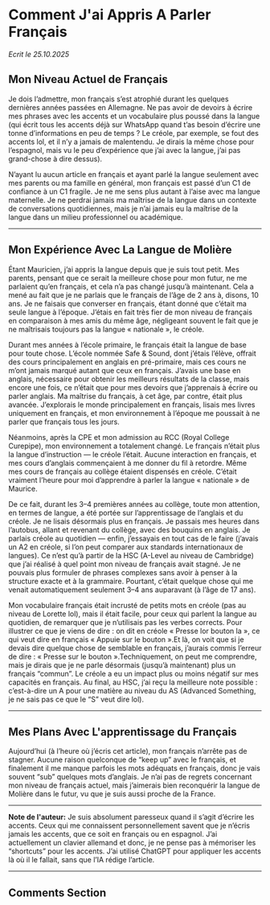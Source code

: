 # Comment J'ai Appris A Parler Français

*Ecrit le 25.10.2025*

## Mon Niveau Actuel de Français

Je dois l’admettre, mon français s’est atrophié durant les quelques dernières années passées en Allemagne.
Ne pas avoir de devoirs à écrire mes phrases avec les accents et un vocabulaire plus poussé dans la langue (qui écrit tous les accents déjà sur WhatsApp quand t’as besoin d’écrire une tonne d’informations en peu de temps ? Le créole, par exemple, se fout des accents lol, et il n’y a jamais de malentendu. Je dirais la même chose pour l’espagnol, mais vu le peu d’expérience que j’ai avec la langue, j’ai pas grand-chose à dire dessus).

N’ayant lu aucun article en français et ayant parlé la langue seulement avec mes parents ou ma famille en général, mon français est passé d’un C1 de confiance à un C1 fragile. Je ne me sens plus autant à l’aise avec ma langue maternelle. Je ne perdrai jamais ma maîtrise de la langue dans un contexte de conversations quotidiennes, mais je n’ai jamais eu la maîtrise de la langue dans un milieu professionnel ou académique.

---

## Mon Expérience Avec La Langue de Molière

Étant Mauricien, j’ai appris la langue depuis que je suis tout petit.
Mes parents, pensant que ce serait la meilleure chose pour mon futur, ne me parlaient qu’en français, et cela n’a pas changé jusqu’à maintenant. Cela a mené au fait que je ne parlais que le français de l’âge de 2 ans à, disons, 10 ans.
Je ne faisais que converser en français, étant donné que c’était ma seule langue à l’époque. J’étais en fait très fier de mon niveau de français en comparaison à mes amis du même âge, négligeant souvent le fait que je ne maîtrisais toujours pas la langue « nationale », le créole.

Durant mes années à l’école primaire, le français était la langue de base pour toute chose.
L’école nommée Safe & Sound, dont j’étais l’élève, offrait des cours principalement en anglais en pré-primaire, mais ces cours ne m’ont jamais marqué autant que ceux en français.
J’avais une base en anglais, nécessaire pour obtenir les meilleurs résultats de la classe, mais encore une fois, ce n’était que pour mes devoirs que j’apprenais à écrire ou parler anglais.
Ma maîtrise du français, à cet âge, par contre, était plus avancée.
J’explorais le monde principalement en français, lisais mes livres uniquement en français, et mon environnement à l’époque me poussait à ne parler que français tous les jours.

Néanmoins, après la CPE et mon admission au RCC (Royal College Curepipe), mon environnement a totalement changé. Le français n’était plus la langue d’instruction — le créole l’était. Aucune interaction en français, et mes cours d’anglais commençaient à me donner du fil à retordre. Même mes cours de français au collège étaient dispensés en créole. C’était vraiment l’heure pour moi d’apprendre à parler la langue « nationale » de Maurice.

De ce fait, durant les 3–4 premières années au collège, toute mon attention, en termes de langue, a été portée sur l’apprentissage de l’anglais et du créole. Je ne lisais désormais plus en français. Je passais mes heures dans l’autobus, allant et revenant du collège, avec des bouquins en anglais. Je parlais créole au quotidien — enfin, j’essayais en tout cas de le faire (j’avais un A2 en créole, si l’on peut comparer aux standards internationaux de langues). Ce n’est qu’à partir de la HSC (A-Level au niveau de Cambridge) que j’ai réalisé à quel point mon niveau de français avait stagné. Je ne pouvais plus formuler de phrases complexes sans avoir à penser à la structure exacte et à la grammaire. Pourtant, c’était quelque chose qui me venait automatiquement seulement 3–4 ans auparavant (à l’âge de 17 ans).

Mon vocabulaire français était incrusté de petits mots en créole (pas au niveau de Lorette lol), mais il était facile, pour ceux qui parlent la langue au quotidien, de remarquer que je n’utilisais pas les verbes corrects. Pour illustrer ce que je viens de dire : on dit en créole « Presse lor bouton la », ce qui veut dire en français « Appuie sur le bouton ».Et là, on voit que si je devais dire quelque chose de semblable en français, j’aurais commis l’erreur de dire : « Presse sur le bouton ».Techniquement, on peut me comprendre, mais je dirais que je ne parle désormais (jusqu’à maintenant) plus un français “commun”. Le créole a eu un impact plus ou moins négatif sur mes capacités en français. Au final, au HSC, j’ai reçu la meilleure note possible : c’est-à-dire un A pour une matière au niveau du AS (Advanced Something, je ne sais pas ce que le “S” veut dire lol).

---

## Mes Plans Avec L'apprentissage du Français

Aujourd’hui (à l’heure où j’écris cet article), mon français n’arrête pas de stagner. Aucune raison quelconque de “keep up” avec le français, et finalement il me manque parfois les mots adéquats en français, donc je vais souvent “sub” quelques mots d’anglais. Je n’ai pas de regrets concernant mon niveau de français actuel, mais j’aimerais bien reconquérir la langue de Molière dans le futur, vu que je suis aussi proche de la France.

---

**Note de l'auteur:** Je suis absolument paresseux quand il s’agit d’écrire les accents. Ceux qui me connaissent personnellement savent que je n’écris jamais les accents, que ce soit en français ou en espagnol. J’ai actuellement un clavier allemand et donc, je ne pense pas à mémoriser les “shortcuts” pour les accents. J’ai utilisé ChatGPT pour appliquer les accents là où il le fallait, sans que l’IA rédige l’article.

---

## Comments Section

<script src="https://giscus.app/client.js"
        data-repo="cedricfyc/my-cv-blog"
        data-repo-id="R_kgDOQFT-mg"
        data-category="Q&A"
        data-category-id="DIC_kwDOQFT-ms4Cw36I"
        data-mapping="pathname"
        data-strict="0"
        data-reactions-enabled="1"
        data-emit-metadata="0"
        data-input-position="bottom"
        data-theme="dark"
        data-lang="en"
        crossorigin="anonymous"
        async>
</script>